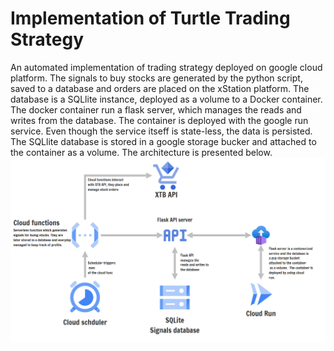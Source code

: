 # Implementation of Turtle Trading Strategy   
An automated implementation of trading strategy deployed on google cloud platform. The signals to buy stocks are generated by the python script, saved to a database and orders are placed on the xStation platform. The database is a SQLlite instance, deployed as a volume to a Docker container. The docker container run a flask server, which manages the reads and writes from the database. The container is deployed with the google run service. Even though the service itseff is state-less, the data is persisted. The SQLlite database is stored in a google storage bucker and attached to the container as a volume. The architecture is presented below. 
![My figure](./data/arch_design.png)
